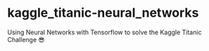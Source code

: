 # kaggle_titanic-neural_networks
Using Neural Networks with Tensorflow to solve the Kaggle Titanic Challenge 😎
